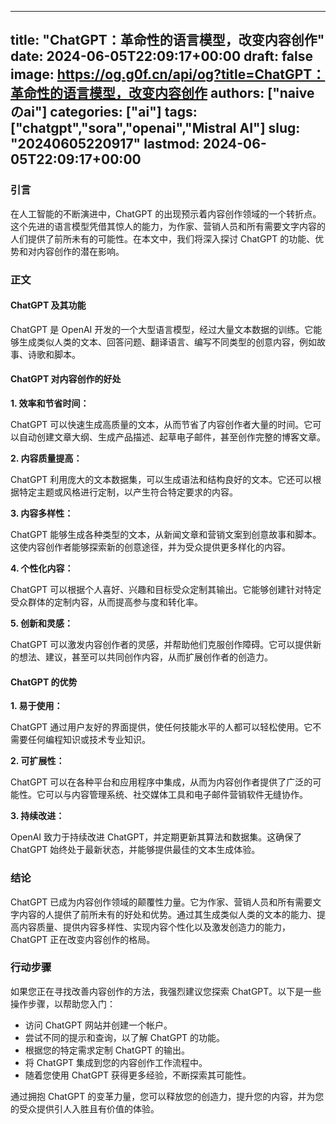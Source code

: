 
---
title: "ChatGPT：革命性的语言模型，改变内容创作"
date: 2024-06-05T22:09:17+00:00
draft: false
image: https://og.g0f.cn/api/og?title=ChatGPT：革命性的语言模型，改变内容创作
authors: ["naiveのai"]
categories: ["ai"]
tags: ["chatgpt","sora","openai","Mistral AI"]
slug: "20240605220917"
lastmod: 2024-06-05T22:09:17+00:00
---
### 引言

在人工智能的不断演进中，ChatGPT 的出现预示着内容创作领域的一个转折点。这个先进的语言模型凭借其惊人的能力，为作家、营销人员和所有需要文字内容的人们提供了前所未有的可能性。在本文中，我们将深入探讨 ChatGPT 的功能、优势和对内容创作的潜在影响。

### 正文

#### ChatGPT 及其功能

ChatGPT 是 OpenAI 开发的一个大型语言模型，经过大量文本数据的训练。它能够生成类似人类的文本、回答问题、翻译语言、编写不同类型的创意内容，例如故事、诗歌和脚本。

#### ChatGPT 对内容创作的好处

**1. 效率和节省时间：**

ChatGPT 可以快速生成高质量的文本，从而节省了内容创作者大量的时间。它可以自动创建文章大纲、生成产品描述、起草电子邮件，甚至创作完整的博客文章。

**2. 内容质量提高：**

ChatGPT 利用庞大的文本数据集，可以生成语法和结构良好的文本。它还可以根据特定主题或风格进行定制，以产生符合特定要求的内容。

**3. 内容多样性：**

ChatGPT 能够生成各种类型的文本，从新闻文章和营销文案到创意故事和脚本。这使内容创作者能够探索新的创意途径，并为受众提供更多样化的内容。

**4. 个性化内容：**

ChatGPT 可以根据个人喜好、兴趣和目标受众定制其输出。它能够创建针对特定受众群体的定制内容，从而提高参与度和转化率。

**5. 创新和灵感：**

ChatGPT 可以激发内容创作者的灵感，并帮助他们克服创作障碍。它可以提供新的想法、建议，甚至可以共同创作内容，从而扩展创作者的创造力。

#### ChatGPT 的优势

**1. 易于使用：**

ChatGPT 通过用户友好的界面提供，使任何技能水平的人都可以轻松使用。它不需要任何编程知识或技术专业知识。

**2. 可扩展性：**

ChatGPT 可以在各种平台和应用程序中集成，从而为内容创作者提供了广泛的可能性。它可以与内容管理系统、社交媒体工具和电子邮件营销软件无缝协作。

**3. 持续改进：**

OpenAI 致力于持续改进 ChatGPT，并定期更新其算法和数据集。这确保了 ChatGPT 始终处于最新状态，并能够提供最佳的文本生成体验。

### 结论

ChatGPT 已成为内容创作领域的颠覆性力量。它为作家、营销人员和所有需要文字内容的人提供了前所未有的好处和优势。通过其生成类似人类的文本的能力、提高内容质量、提供内容多样性、实现内容个性化以及激发创造力的能力，ChatGPT 正在改变内容创作的格局。

### 行动步骤

如果您正在寻找改善内容创作的方法，我强烈建议您探索 ChatGPT。以下是一些操作步骤，以帮助您入门：

* 访问 ChatGPT 网站并创建一个帐户。
* 尝试不同的提示和查询，以了解 ChatGPT 的功能。
* 根据您的特定需求定制 ChatGPT 的输出。
* 将 ChatGPT 集成到您的内容创作工作流程中。
* 随着您使用 ChatGPT 获得更多经验，不断探索其可能性。

通过拥抱 ChatGPT 的变革力量，您可以释放您的创造力，提升您的内容，并为您的受众提供引人入胜且有价值的体验。